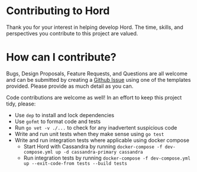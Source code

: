 # Contributing to Hord

Thank you for your interest in helping develop Hord. The time, skills, and perspectives you contribute to this project are valued.

# How can I contribute?

Bugs, Design Proposals, Feature Requests, and Questions are all welcome and can be submitted by creating a [Github Issue](https://github.com/madflojo/hord/issues/new/choose) using one of the templates provided. Please provide as much detail as you can.

Code contributions are welcome as well! In an effort to keep this project tidy, please:
- Use `dep` to install and lock dependencies
- Use `gofmt` to format code and tests
- Run `go vet -v ./...` to check for any inadvertent suspicious code
- Write and run unit tests when they make sense using `go test`
- Write and run integration tests where applicable using docker compose
	- Start Hord with Cassandra by running `docker-compose -f dev-compose.yml up -d cassandra-primary cassandra`
	- Run integration tests by running `docker-compose -f dev-compose.yml up --exit-code-from tests --build tests`
